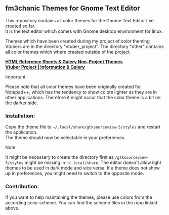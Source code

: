 ## fm3chanic Themes for Gnome Text Editor

This repository contains all color themes for the Gnome Text Editor I've created so far.<br> 
It is the text editor which comes with Gnome desktop environment for linux.

Themes which have been created during my project of color theming Vtubers are in the directory "vtuber_project". The directory "other" contains all color themes which where created outside of the project.

**[HTML Reference Sheets & Galery Non-Project Themes](https://github.com/fm3chanic/color_schemes)**<br>
**[Vtuber Project | Information & Galery](https://github.com/fm3chanic/vtuber_project)**

> [!IMPORTANT]
> Please note that all color themes have been originally created for Notepad++, which has the tendency to show colors lighter as they are in other applications. Therefore it might occur that the color theme is a bit on the darker side.

### Installation:

Copy the theme file to `~/.local/share/gtksourceview-5/styles` and restart the application.<br>
The theme should now be selectable in your preferences.

> [!NOTE]
> It might be necessary to create the directory first as `/gtksourceview-5/styles` might be missing in `~/.local/share`.
> The editor doesn't allow light themes to be used in dark mode and vice versa. If a theme does not show up in preferences, you might need to switch to the opposite mode.

### Contribution:

If you want to help maintaining the themes, please use colors from the according color scheme. You can find the scheme files in the repo linked above.